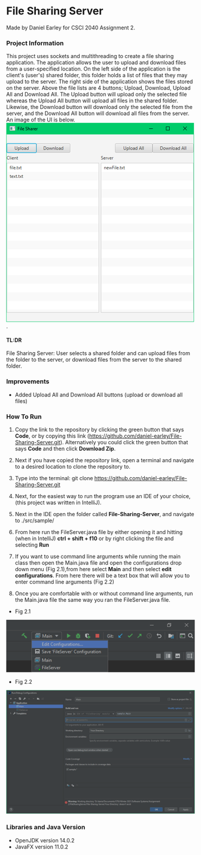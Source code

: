 # File Sharing Server #

Made by Daniel Earley for CSCI 2040 Assignment 2.

### Project Information ###
This project uses sockets and multithreading to create a file sharing 
application. The application allows the user to upload and download files from 
a user-specified location. On the left side of the application is the client's 
(user's) shared folder, this folder holds a list of files that they may upload 
to the server. The right side of the application shows the files stored on the 
server. Above the file lists are 4 buttons; Upload, Download, Upload All and 
Download All. The Upload button will upload only the selected file whereas the 
Upload All button will upload all files in the shared folder. Likewise, the 
Download button will download only the selected file from the server, and the 
Download All button will download all files from the server. An image of the UI 
is below. ![Alt text](./resources/Running%20Application.png).

#### TL:DR #### 
File Sharing Server: User selects a shared folder and can upload files from the 
folder to the server, or download files from the server to the shared folder.

### Improvements ###
- Added Upload All and Download All buttons (upload or download all files)

### How To Run ###
1) Copy the link to the repository by clicking the green button that says 
**Code**, or by copying this link 
(https://github.com/daniel-earley/File-Sharing-Server.git). Alternatively 
   you could click the green button that says **Code** and then click 
**Download Zip**.
   
2) Next if you have copied the repository link, open a terminal and 
   navigate to a desired location to clone the repository to.
   
3) Type into the terminal: git clone https://github.com/daniel-earley/File-Sharing-Server.git

4) Next, for the easiest way to run the program use an IDE of your choice, 
   (this project was written in IntelliJ).
   
5) Next in the IDE open the folder called **File-Sharing-Server**, and navigate 
   to ./src/sample/
   
6) From here run the FileServer.java file by either opening it and hitting (when in IntelliJ) 
   **ctrl + shift + f10** or by right clicking the file and selecting **Run**
   
7) If you want to use command line arguments while running the main class then open the Main.java 
   file and open the configurations drop down menu (Fig 2.1),from here select **Main** and then select 
   **edit configurations**. From here there will be a text box that will allow you to enter command line 
   arguments (Fig 2.2)
   
8) Once you are comfortable with or without command line arguments, run the Main.java file the same way
you ran the FileServer.java file.
   
- Fig 2.1

![Alt Text](./resources/Edit%20Configurations%20Menu.png)

- Fig 2.2

![Alt Text](./resources/Edit%20Configurations.png)

### Libraries and Java Version ###
- OpenJDK version 14.0.2
- JavaFX version 11.0.2
   


